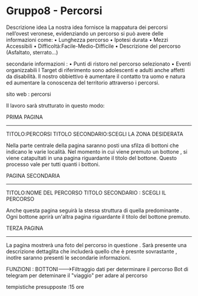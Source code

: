 # Gruppo8 - Percorsi
Descrizione idea La nostra idea fornisce la mappatura dei percorsi nell’ovest veronese,
evidenziando un percorso si può avere delle informazioni come: 
• Lunghezza percorso 
• Ipotesi durata 
• Mezzi Accessibili 
• Difficoltà:Facile-Medio-Difficile 
• Descrizione del percorso (Asfaltato, sterrato…)

secondarie informazioni :
• Punti di ristoro nel percorso selezionato
• Eventi organizzabili I Target di riferimento sono adolescenti e adulti anche affetti da disabilità.
  Il nostro obbiettivo è aumentare il contatto tra uomo e natura ed aumentare la conoscenza del territorio attraverso i percorsi.


sito web : percorsi 


Il lavoro sarà strutturato in questo modo:

PRIMA PAGINA
_____________
TITOLO:PERCORSI
TITOLO SECONDARIO:SCEGLI LA ZONA DESIDERATA 

Nella parte centrale della pagina saranno posti una sfilza di bottoni che
indicano le varie località. 
Nel momento in cui viene premuto un bottone , si viene catapultati in una pagina 
riguardante il titolo del bottone. 
Questo processo vale per tutti quanti i bottoni. 

PAGINA SECONDARIA
_________________
TITOLO:NOME DEL PERCORSO 
TITOLO SECONDARIO : SCEGLI IL PERCORSO 

Anche questa pagina seguirà la stessa struttura di quella predominante . Ogni bottone aprirà un'altra pagina 
riguardante il titolo del bottone premuto.

TERZA PAGINA
_____________
La pagina mostrerà una foto del percorso in questione . 
Sarà presente una descrizione dettaglita che includerà quello che è presnte sovrastante ,
inotlre saranno presenti le secondarie informazioni.


FUNZIONI :
BOTTONI--->Filtraggio dati per determinare il percorso
Bot di telegram per deteminare il "viaggio" per adare al percorso


tempistiche presupposte :15 ore 
